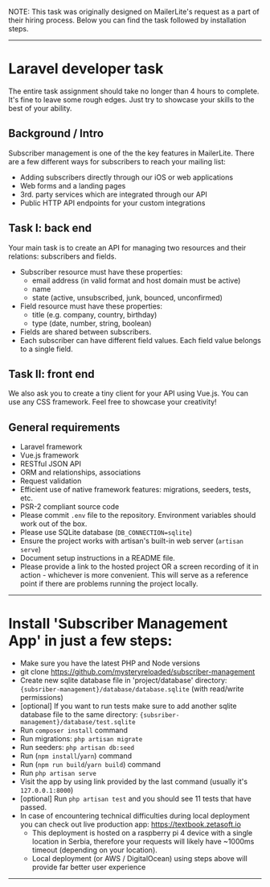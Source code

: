 NOTE: This task was originally designed on MailerLite's request as a part of their hiring process. Below you can find the task followed by installation steps.

______________________________________________________________________

# Laravel developer task

The entire task assignment should take no longer than 4 hours to complete. It's fine to leave some rough edges. Just try to showcase your skills to the best of your ability.

## Background / Intro

Subscriber management is one of the the key features in MailerLite. There are a few different ways for subscribers to reach your mailing list:

* Adding subscribers directly through our iOS or web applications
* Web forms and a landing pages
* 3rd. party services which are integrated through our API
* Public HTTP API endpoints for your custom integrations

## Task I: back end

Your main task is to create an API for managing two resources and their relations: subscribers and fields.

* Subscriber resource must have these properties:
  * email address (in valid format and host domain must be active)
  * name
  * state (active, unsubscribed, junk, bounced, unconfirmed)
* Field resource must have these properties:
    * title (e.g. company, country, birthday)
    * type (date, number, string, boolean)
* Fields are shared between subscribers.
* Each subscriber can have different field values. Each field value belongs to a single field.

## Task II: front end

We also ask you to create a tiny client for your API using Vue.js. You can use any CSS framework. Feel free to showcase your creativity!

## General requirements

* Laravel framework
* Vue.js framework
* RESTful JSON API
* ORM and relationships, associations
* Request validation
* Efficient use of native framework features: migrations, seeders, tests, etc.
* PSR-2 compliant source code
* Please commit `.env` file to the repository. Environment variables should work out of the box.
* Please use SQLite database (`DB_CONNECTION=sqlite`)
* Ensure the project works with artisan's built-in web server (`artisan serve`)
* Document setup instructions in a README file.
* Please provide a link to the hosted project OR a screen recording of it in action - whichever is more convenient. This will serve as a reference point if there are problems running the project locally.
______________________________________________________________________

# Install 'Subscriber Management App' in just a few steps:

- Make sure you have the latest PHP and Node versions
- git clone https://github.com/mysteryreloaded/subscriber-management
- Create new sqlite database file in 'project/database' directory: `{subsriber-management}/database/database.sqlite` (with read/write permissions)
- [optional] If you want to run tests make sure to add another sqlite database file to the same directory: `{subsriber-management}/database/test.sqlite`
- Run `composer install` command
- Run migrations: `php artisan migrate`
- Run seeders: `php artisan db:seed`
- Run (`npm install`/`yarn`) command
- Run (`npm run build`/`yarn build`) command
- Run `php artisan serve`
- Visit the app by using link provided by the last command (usually it's `127.0.0.1:8000`)
- [optional] Run `php artisan test` and you should see 11 tests that have passed.
- In case of encountering technical difficulties during local deployment you can check out live production app: https://textbook.zetasoft.io
  - This deployment is hosted on a raspberry pi 4 device with a single location in Serbia, therefore your requests will likely have ~1000ms timeout (depending on your location).
  - Local deployment (or AWS / DigitalOcean) using steps above will provide far better user experience
______________________________________________________________________

